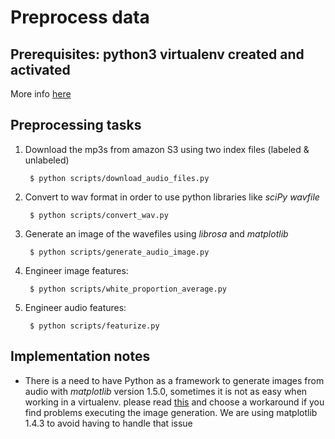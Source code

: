 Preprocess data
===============

## Prerequisites: python3 virtualenv created and activated

More info [here](../README.md)

## Preprocessing tasks

1. Download the mp3s from amazon S3 using two index files (labeled & unlabeled)

        $ python scripts/download_audio_files.py

2. Convert to wav format in order to use python libraries like _sciPy wavfile_

        $ python scripts/convert_wav.py

3. Generate an image of the wavefiles using _librosa_ and _matplotlib_

        $ python scripts/generate_audio_image.py

4. Engineer image features:

        $ python scripts/white_proportion_average.py

5. Engineer audio features:

        $ python scripts/featurize.py

## Implementation notes

* There is a need to have Python as a framework to generate images from audio with _matplotlib_ version 1.5.0, sometimes it is not as easy when working in a virtualenv. please read [this](http://matplotlib.org/faq/virtualenv_faq.html) and choose a workaround if you find problems executing the image generation. We are using matplotlib 1.4.3 to avoid having to handle that issue

